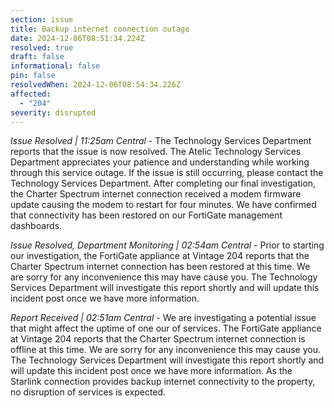 ```yaml
---
section: issue
title: Backup internet connection outage
date: 2024-12-06T08:51:34.224Z
resolved: true
draft: false
informational: false
pin: false
resolvedWhen: 2024-12-06T08:54:34.226Z
affected:
  - "204"
severity: disrupted
---
```

*Issue Resolved | 11:25am Central* - The Technology Services Department reports that the issue is now resolved. The Atelic Technology Services Department appreciates your patience and understanding while working through this service outage. If the issue is still occurring, please contact the Technology Services Department. After completing our final investigation, the Charter Spectrum internet connection received a modem firmware update causing the modem to restart for four minutes. We have confirmed that connectivity has been restored on our FortiGate management dashboards.

*Issue Resolved, Department Monitoring | 02:54am Central* - Prior to starting our investigation, the FortiGate appliance at Vintage 204 reports that the Charter Spectrum internet connection has been restored at this time. We are sorry for any inconvenience this may have cause you. The Technology Services Department will investigate this report shortly and will update this incident post once we have more information.

*Report Received | 02:51am Central* - We are investigating a potential issue that might affect the uptime of one our of services. The FortiGate appliance at Vintage 204 reports that the Charter Spectrum internet connection is offline at this time. We are sorry for any inconvenience this may cause you. The Technology Services Department will investigate this report shortly and will update this incident post once we have more information. As the Starlink connection provides backup internet connectivity to the property, no disruption of services is expected.